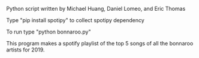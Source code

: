 Python script written by Michael Huang, Daniel Lomeo, and Eric Thomas

Type "pip install spotipy" to collect spotipy dependency

To run type "python bonnaroo.py"

This program makes a spotify playlist of the top 5 songs of all the bonnaroo artists for 2019.
